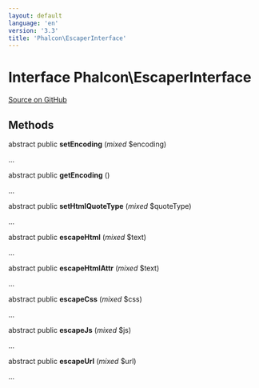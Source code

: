 ```yaml
---
layout: default
language: 'en'
version: '3.3'
title: 'Phalcon\EscaperInterface'
---
```

# Interface **Phalcon\EscaperInterface**

<a href="https://github.com/phalcon/cphalcon/tree/v3.3.0/phalcon/escaperinterface.zep" class="btn btn-default btn-sm">Source on GitHub</a>

## Methods
abstract public  **setEncoding** (*mixed* $encoding)

...


abstract public  **getEncoding** ()

...


abstract public  **setHtmlQuoteType** (*mixed* $quoteType)

...


abstract public  **escapeHtml** (*mixed* $text)

...


abstract public  **escapeHtmlAttr** (*mixed* $text)

...


abstract public  **escapeCss** (*mixed* $css)

...


abstract public  **escapeJs** (*mixed* $js)

...


abstract public  **escapeUrl** (*mixed* $url)

...


